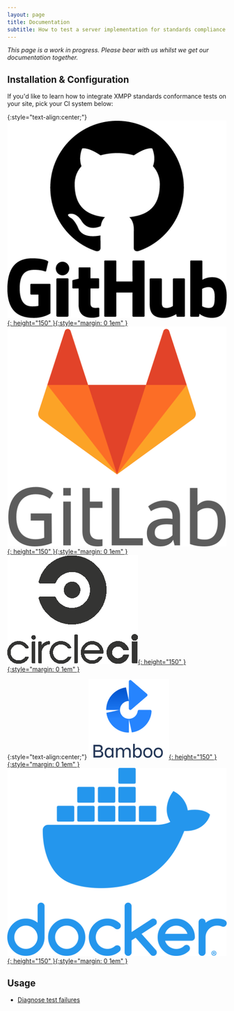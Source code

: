 ```yaml
---
layout: page
title: Documentation
subtitle: How to test a server implementation for standards compliance using this project
---
```


_This page is a work in progress. Please bear with us whilst we get our documentation together._

## Installation & Configuration

If you'd like to learn how to integrate XMPP standards conformance tests on your site, pick your CI system below:

{:style="text-align:center;"}
[![GitHub](/assets/img/GitHub-logo.png){: height="150" }{:style="margin: 0 1em" }](/documentation/github)
[![GitLab](/assets/img/GitLab-logo.png){: height="150" }{:style="margin: 0 1em" }](/documentation/gitlab)
[![Circle CI](/assets/img/CircleCI-logo.png){: height="150" }{:style="margin: 0 1em" }](/documentation/circleci)
<br/>

{:style="text-align:center;"}
[![Bamboo](/assets/img/bamboo-logo.jpg){: height="150" }{:style="margin: 0 1em" }](/documentation/bamboo)
[![Docker](/assets/img/Docker-logo.png){: height="150" }{:style="margin: 0 1em" }](/documentation/docker)
<br/>

## Usage

- [Diagnose test failures](documentation/diagnose-test-failures)